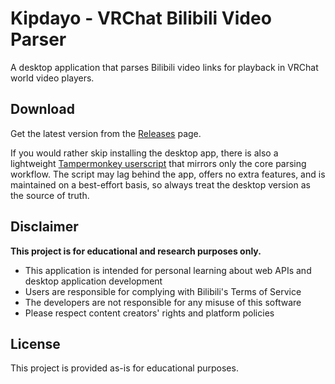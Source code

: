 # Kipdayo - VRChat Bilibili Video Parser

A desktop application that parses Bilibili video links for playback in VRChat world video players.

## Download

Get the latest version from the [Releases](https://github.com/xn-sakina/kipdayo/releases) page.

If you would rather skip installing the desktop app, there is also a lightweight [Tampermonkey userscript](./tampermonkey) that mirrors only the core parsing workflow. The script may lag behind the app, offers no extra features, and is maintained on a best-effort basis, so always treat the desktop version as the source of truth.

## Disclaimer

**This project is for educational and research purposes only.**

- This application is intended for personal learning about web APIs and desktop application development
- Users are responsible for complying with Bilibili's Terms of Service
- The developers are not responsible for any misuse of this software
- Please respect content creators' rights and platform policies

## License

This project is provided as-is for educational purposes.
